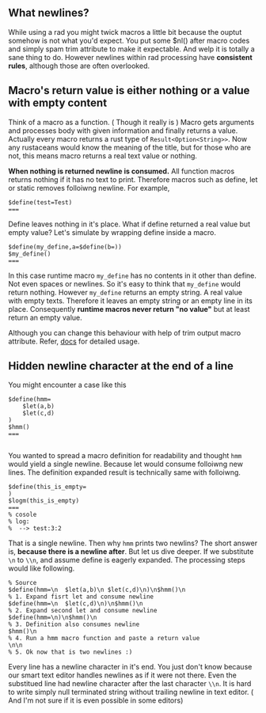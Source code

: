 ## What newlines?

While using a rad you might twick macros a little bit because the ouptut
somehow is not what you'd expect. You put some $nl() after macro codes and
simply spam trim attribute to make it expectable. And welp it is totally a sane
thing to do. However newlines within rad processing have **consistent rules**,
although those are often overlooked.

## Macro's return value is either nothing or a value with empty content

Think of a macro as a function. ( Though it really is ) Macro gets arguments
and processes body with given information and finally returns a value. Actually
every macro returns a rust type of ```Result<Option<String>>```. Now any
rustaceans would know the meaning of the title, but for those who are not, this
means macro returns a real text value or nothing. 

**When nothing is returned newline is consumed.** All function macros returns
nothing if it has no text to print. Therefore macros such as define, let or
static removes folloiwng newline. For example, 

```r4d
$define(test=Test)
===
```

Define leaves nothing in it's place. What if define returned a real value but
empty value? Let's simulate by wrapping define inside a macro.

```r4d
$define(my_define,a=$define(b=))
$my_define()
===

```

In this case runtime macro ```my_define``` has no contents in it other than
define. Not even spaces or newlines. So it's easy to think that ```my_define```
would return nothing. However ```my_define``` returns an empty string. A real
value with empty texts. Therefore it leaves an empty string or an empty line in
its place. Consequently **runtime macros never return "no value"** but at least
return an empty value.

Although you can change this behaviour with help of trim output macro
attribute. Refer, [docs](./macro_syntax.md) for detailed usage.

## Hidden newline character at the end of a line

You might encounter a case like this

```
$define(hmm=
	$let(a,b)
	$let(c,d)
)
$hmm()
===


```

You wanted to spread a macro definition for readability and thought ```hmm``` would
yield a single newline. Because let would consume folloiwng new lines. The
definition expanded result is technically same with folloiwng.

```
$define(this_is_empty=
)
$logm(this_is_empty)
===
% cosole
% log:
%  --> test:3:2
```

That is a single newline. Then why ```hmm``` prints two newlins? The short
answer is, **because there is a newline after**. But let us dive deeper. If we
substitute ```\n``` to ```\\n```, and assume define is eagerly expanded. The
processing steps would like following.

```
% Source
$define(hmm=\n	$let(a,b)\n	$let(c,d)\n)\n$hmm()\n
% 1. Expand fisrt let and consume newline
$define(hmm=\n	$let(c,d)\n)\n$hmm()\n
% 2. Expand second let and consume newline
$define(hmm=\n)\n$hmm()\n
% 3. Definition also consumes newline
$hmm()\n
% 4. Run a hmm macro function and paste a return value
\n\n
% 5. Ok now that is two newlines :)
```

Every line has a newline character in it's end. You just don't know because our
smart text editor handles newlines as if it were not there. Even the substitued
line had newline character after the last character ```\\n```. It is hard to
write simply null terminated string without trailing newline in text editor. (
And I'm not sure if it is even possible in some editors)
